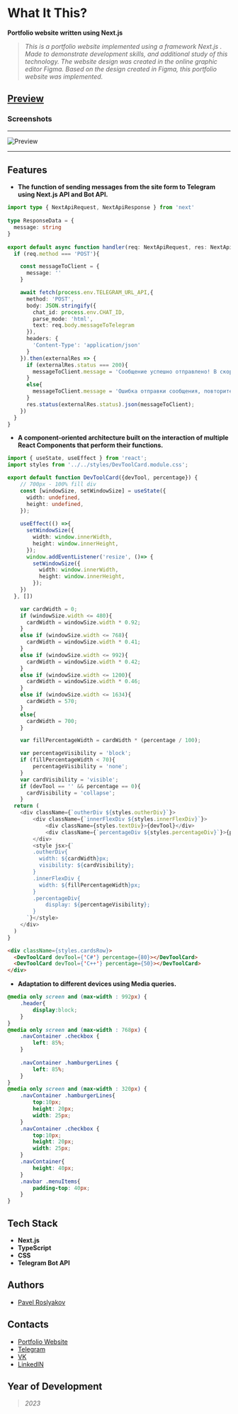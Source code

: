 # What It This?
  **Portfolio website written using Next.js**
  >*This is a portfolio website implemented using a framework Next.js . Made to demonstrate development skills, and additional study of this technology. The website design was created in the online graphic editor Figma. Based on the design created in Figma, this portfolio website was implemented.*

## [Preview]()
### Screenshots
_____
![Preview](https://github.com/qpashkaaa/Portfolio-website/assets/95401099/4eb55913-0e18-4363-b955-11b19f9fa4bd)
_____


## Features
- **The function of sending messages from the site form to Telegram using Next.js API and Bot API.**
```TypeScript
import type { NextApiRequest, NextApiResponse } from 'next'
 
type ResponseData = {
  message: string
}
 
export default async function handler(req: NextApiRequest, res: NextApiResponse<ResponseData>) {
  if (req.method === 'POST'){

    const messageToClient = {
      message: ''
    }

    await fetch(process.env.TELEGRAM_URL_API,{
      method: 'POST',
      body: JSON.stringify({
        chat_id: process.env.CHAT_ID,
        parse_mode: 'html',
        text: req.body.messageToTelegram
      }),
      headers: {
        'Content-Type': 'application/json'
      }
    }).then(externalRes => {
      if (externalRes.status === 200){
        messageToClient.message = 'Сообщение успешно отправлено! В скором времени я свяжусь с Вами!'
      }
      else{
        messageToClient.message = 'Ошибка отправки сообщения, повторите попытку позже';
      }
      res.status(externalRes.status).json(messageToClient);
    })
  }
}
```
- **A component-oriented architecture built on the interaction of multiple React Components that perform their functions.**
```TypeScript
import { useState, useEffect } from 'react';
import styles from '../../styles/DevToolCard.module.css';

export default function DevToolCard({devTool, percentage}) {
    // 700px - 100% fill div
    const [windowSize, setWindowSize] = useState({
      width: undefined,
      height: undefined,
    });
    
    useEffect(() =>{
      setWindowSize({
        width: window.innerWidth,
        height: window.innerHeight,
      });
      window.addEventListener('resize', ()=> {
        setWindowSize({
          width: window.innerWidth,
          height: window.innerHeight,
        });
    })
  }, [])

    var cardWidth = 0;
    if (windowSize.width <= 480){
      cardWidth = windowSize.width * 0.92;
    }
    else if (windowSize.width <= 768){
      cardWidth = windowSize.width * 0.41;
    }
    else if (windowSize.width <= 992){
      cardWidth = windowSize.width * 0.42;
    }
    else if (windowSize.width <= 1200){
      cardWidth = windowSize.width * 0.46;
    }
    else if (windowSize.width <= 1634){
      cardWidth = 570;
    }
    else{
      cardWidth = 700;
    }

    var fillPercentageWidth = cardWidth * (percentage / 100);

    var percentageVisibility = 'block';
    if (fillPercentageWidth < 70){
        percentageVisibility = 'none';
    }
    var cardVisibility = 'visible';
    if (devTool == '' && percentage == 0){
      cardVisibility = 'collapse';
    }
  return (
    <div className={`outherDiv ${styles.outherDiv}`}>
        <div className={`innerFlexDiv ${styles.innerFlexDiv}`}>
            <div className={styles.textDiv}>{devTool}</div>
            <div className={`percentageDiv ${styles.percentageDiv}`}>{percentage}%</div>
        </div>
        <style jsx>{`
        .outherDiv{
          width: ${cardWidth}px;
          visibility: ${cardVisibility};
        }
        .innerFlexDiv {
          width: ${fillPercentageWidth}px;
        }
        .percentageDiv{
            display: ${percentageVisibility};
        }
      `}</style>
    </div>
  )
}
```
```HTML
<div className={styles.cardsRow}>
  <DevToolCard devTool={'C#'} percentage={80}></DevToolCard>
  <DevToolCard devTool={'C++'} percentage={50}></DevToolCard>
</div>
```
- **Adaptation to different devices using Media queries.**
```CSS
@media only screen and (max-width : 992px) {
    .header{
        display:block;
    }
}
@media only screen and (max-width : 768px) {
    .navContainer .checkbox {
        left: 85%;
    }
    
    .navContainer .hamburgerLines {
        left: 85%;
    }
}
@media only screen and (max-width : 320px) {
    .navContainer .hamburgerLines{
        top:10px;
        height: 20px;
        width: 25px;
    }
    .navContainer .checkbox {
        top:10px;
        height: 20px;
        width: 25px;
    }
    .navContainer{
        height: 40px;
    } 
    .navbar .menuItems{
        padding-top: 40px;
    }
}
```

## Tech Stack
- **Next.js**
- **TypeScript**
- **CSS**
- **Telegram Bot API**

## Authors
- [Pavel Roslyakov](https://github.com/qpashkaaa)

## Contacts
- [Portfolio Website]()
- [Telegram](https://t.me/qpashkaaa)
- [VK](https://vk.com/qpashkaaa)
- [LinkedIN](https://www.linkedin.com/in/pavel-roslyakov-7b303928b/)

## Year of Development
> *2023*
  
